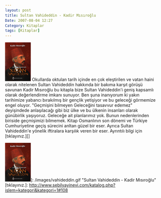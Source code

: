```yaml
---
layout: post
title: Sultan Vahideddin - Kadir Mısıroğlu
Date: 2007-08-04 12:27
Category: Kitaplar
tags: [Kitaplar]
---
```


<span class="kitap-resmi">![Sultan Vahideddin - Kadir Mısıroğlu][]</span> Okullarda oktulan tarih
içinde en çok eleştirilen ve vatan haini olarak nitelenen Sultan
Vahideddin hakkında bir bakıma karşıt görüşü savunan Kadir Mısıroğlu bu
kitapla bize Sultan Vahideddin'i geniş kapsamlı olarak değerlendirme
imkanı sunuyor. Ben şuna inanıyorum ki yakın tarihimize yabancı
bırakılmış bir gençlik yetişiyor ve bu geleceği görmemize engel oluyor.
"Geçmişini bilmeyen Geleceğini tasavvur edemez" deyişindede anlaşılacağı
gibi biz ülke ve bu ülkenin insanları olarak günübirlik yaşıyoruz.
Geleceğe ait planlarımız yok. Bunun nedenlerinden biriside geçmişimizi
bilmemek. Kitap Osmanlının son dönemi ve Türkiye Cumhuriyetine geçiş
sürecini anltan güzel bir eser. Ayrıca Sultan Vahideddin'e yönelik
iftiralara karşılık veren bir eser. Ayrıntılı bilgi için [tıklayınız.][]

  [Sultan Vahideddin - Kadir Mısıroğlu]: /images/vahideddin.kucukresim.gif
  ![Sultan Vahideddin - Kadir Mısıroğlu][]]: /images/vahideddin.gif
    "Sultan Vahideddin - Kadir Mısıroğlu"
  [tıklayınız.]: http://www.sebilyayinevi.com/katalog.php?islem=kategori&kategori=1#108
